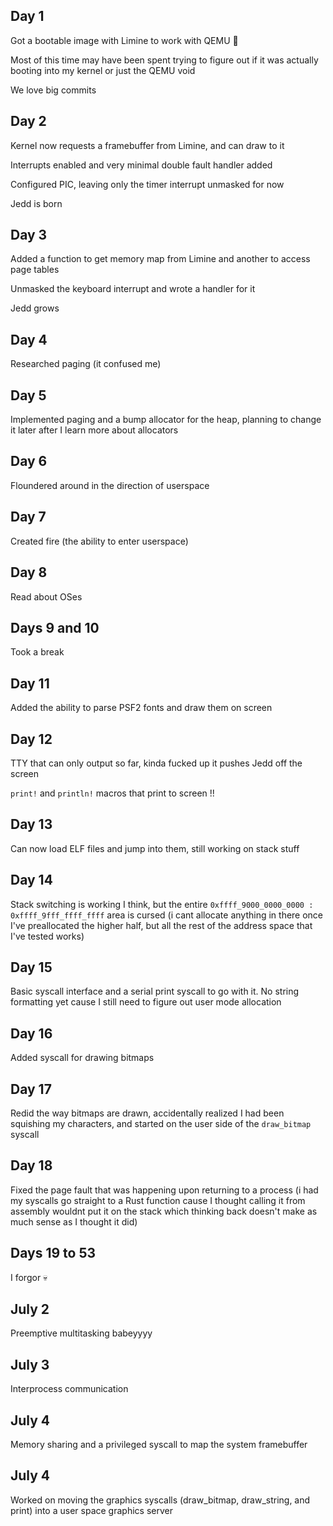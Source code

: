 ## Day 1

Got a bootable image with Limine to work with QEMU 🦀

Most of this time may have been spent trying to figure out if it was actually booting into my kernel or just the QEMU void

We love big commits

## Day 2

Kernel now requests a framebuffer from Limine, and can draw to it

Interrupts enabled and very minimal double fault handler added

Configured PIC, leaving only the timer interrupt unmasked for now

Jedd is born

## Day 3

Added a function to get memory map from Limine and another to access page tables

Unmasked the keyboard interrupt and wrote a handler for it

Jedd grows

## Day 4

Researched paging (it confused me)

## Day 5

Implemented paging and a bump allocator for the heap, planning to change it later after I learn more about allocators

## Day 6

Floundered around in the direction of userspace

## Day 7

Created fire (the ability to enter userspace)

## Day 8

Read about OSes

## Days 9 and 10

Took a break

## Day 11

Added the ability to parse PSF2 fonts and draw them on screen

## Day 12

TTY that can only output so far, kinda fucked up it pushes Jedd off the screen

`print!` and `println!` macros that print to screen !!

## Day 13

Can now load ELF files and jump into them, still working on stack stuff

## Day 14

Stack switching is working I think, but the entire `0xffff_9000_0000_0000 : 0xffff_9fff_ffff_ffff` area is cursed (i cant allocate anything in there once I've preallocated the higher half, but all the rest of the address space that I've tested works)

## Day 15

Basic syscall interface and a serial print syscall to go with it. No string formatting yet cause I still need to figure out user mode allocation

## Day 16

Added syscall for drawing bitmaps

## Day 17

Redid the way bitmaps are drawn, accidentally realized I had been squishing my characters, and started on the user side of the `draw_bitmap` syscall

## Day 18

Fixed the page fault that was happening upon returning to a process (i had my syscalls go straight to a Rust function cause I thought calling it from assembly wouldnt put it on the stack which thinking back doesn't make as much sense as I thought it did)

## Days 19 to 53

I forgor 💀

## July 2

Preemptive multitasking babeyyyy

## July 3

Interprocess communication

## July 4

Memory sharing and a privileged syscall to map the system framebuffer

## July 4

Worked on moving the graphics syscalls (draw_bitmap, draw_string, and print) into a user space graphics server